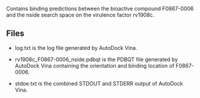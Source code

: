 Contains binding predictions between the bioactive compound F0867-0006 and the nside search space on the virulence factor rv1908c.

## Files

- log.txt is the log file generated by AutoDock Vina.

- rv1908c_F0867-0006_nside.pdbqt is the PDBQT file generated by AutoDock Vina containing the orientation and binding location of F0867-0006.

- stdoe.txt is the combined STDOUT and STDERR output of AutoDock Vina.

